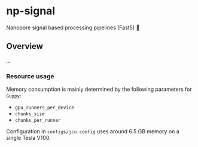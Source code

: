 # np-signal

Nanopore signal based processing pipelines (Fast5) :peacock:

## Overview

...

### Resource usage

Memory consumption is mainly determined by the following parameters for `Guppy`:

* `gpu_runners_per_device`
* `chunks_size`
* `chunks_per_runner`

Configuration in `configs/jcu.config` uses around 6.5 GB memory on a single Tesla V100.
